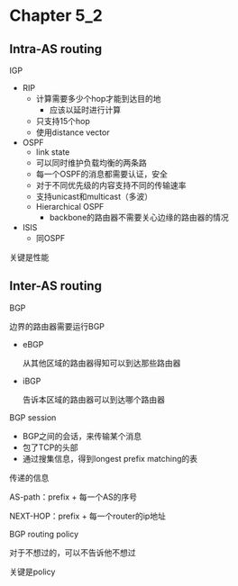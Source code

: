 # Chapter 5_2

## Intra-AS routing

IGP

- RIP
  - 计算需要多少个hop才能到达目的地
    - 应该以延时进行计算
  - 只支持15个hop
  - 使用distance vector
- OSPF
  - link state
  - 可以同时维护负载均衡的两条路
  - 每一个OSPF的消息都需要认证，安全
  - 对于不同优先级的内容支持不同的传输速率
  - 支持unicast和multicast（多波）
  - Hierarchical OSPF
    - backbone的路由器不需要关心边缘的路由器的情况
- ISIS
  - 同OSPF

关键是性能

## Inter-AS routing

BGP

边界的路由器需要运行BGP

- eBGP

  从其他区域的路由器得知可以到达那些路由器

- iBGP

  告诉本区域的路由器可以到达哪个路由器

BGP session

- BGP之间的会话，来传输某个消息
- 包了TCP的头部
- 通过搜集信息，得到longest prefix matching的表

传递的信息

AS-path：prefix + 每一个AS的序号

NEXT-HOP：prefix + 每一个router的ip地址

BGP routing policy

对于不想过的，可以不告诉他不想过

关键是policy